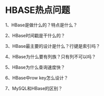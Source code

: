 # HBASE热点问题

1、HBase是做什么的？特点是什么？

2、HBase时间戳是干什么的？

3、HBase最主要的设计是什么？行键是索引吗？

4、HBase为什么要有列族？只有列不可以吗？

5、HBase为什么查询速度快？

6、HBase中row key怎么设计？

7、MySQL和HBase的区别？





